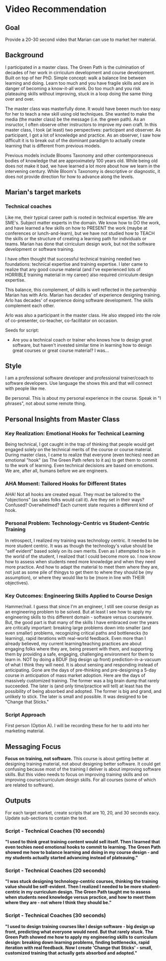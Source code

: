 # Video Recommendation

## Goal

Provide a 20-30 second video that Marian can use to market her material.

## Background

I participated in a master class.  The Green Path is the culmination of decades of her work in cirriculum development and course development.  Built on top of her PhD.  Simple concept: walk a balance line between learning and doing.  Learn too much and you have fragile skills and are in danger of becoming a know-it-all wonk.  Do too much and you risk plateauing skills without improving, stuck in a loop doing the same thing over and over.

The master class was masterfully done.  It would have beeen much too easy for her to teach a new skill using old techniques.  She wanted to make the media (the master class) be the message (i.e. the green path).  As an insructor, I often observe other instructors to improve my own craft.  In this master class, I took (at least) two perspectives: participant and observer.  As participant, I got a lot of knowledge and practice.  As an observer, I saw how difficult it is to break out of the dominant paradigm to actually create learning that is different from previous models.

Previous models include Blooms Taxonomy and other contemporaneous bodies of knowledge that are approximately 100 years old.  While being old does not make it bad, we have learned a lot more about how we learn in the intervening century.  While Bloom's Taxonomy is descriptive or diagnostic, it does not provide direction for how to advance along the levels.

## Marian's target markets

### Technical coaches

Like me, their typical career path is rooted in technical expertise.  We are SME's.  Subject matter experts in the domain.  We know how to DO the work, and have learned a few skills on how to PRESENT the work (maybe at conferences or lunch-and-learn), but we have not studied how to TEACH the skills or the structure of creating a learning path for individuals or teams.  Marian has done that cirriculum design work, but not the software development or software training.

I have often thought that successful technical training needed two foundations: technical expertise and training expertise.  I later came to realize that any good course material (and I've experienced lots of HORRIBLE training material in my career) also required cirriculum design expertise.

This balance, this complement, of skills is well reflected in the partnership Marian has with Arlo.  Marian has decades' of experience designing training. Arlo has decades' of experience doing software development.  The skills complement each other.

Arlo was also a participant in the master class.  He also stepped into the role of co-presenter, co-teacher, co-facilitator on occasion.

Seeds for script:
- Are you a technical coach or trainer who knows how to design great software, but haven't invested similar time in learning how to design great courses or great course material?  I was...

## Style

I am a professional software developer and professional trainer/coach to software developers.  Use language the shows this and that will connect with people like me.

Be personal.  This is about my personal experience in the course.  Speak in "I phrases", not about some remote thing.

## Personal Insights from Master Class

### Key Realization: Emotional Hooks for Technical Learning
Being technical, I got caught in the trap of thinking that people would get engaged solely on the technical merits of the course or course material. During master class, I came to realize that everyone (even techies) need an emotional "hook" (as The Green Path refers to it as) to get them to commit to the work of learning. Even technical decisions are based on emotions. We are, after all, humans before we are engineers.

### AHA Moment: Tailored Hooks for Different States
AHA! Not all hooks are created equal. They must be tailored to the "objections" (as sales folks would call it). Are they set in their ways? Confused? Overwhelmed? Each current state requires a different kind of hook.

### Personal Problem: Technology-Centric vs Student-Centric Training
In retrospect, I realized my training was technology centric. It needed to be more student centric. It was as though the technology's value should be "self evident" based solely on its own merits. Even as I attempted to be in the world of the student, I realized that I could become more so. I now know how to assess when students need more knowledge and when they need more practice. And how to adapt the material to meet them where they are, not just as some pile of thingys to get them to where they should be (my assumption), or where they would like to be (more in line with THEIR objectives).

### Key Outcomes: Engineering Skills Applied to Course Design
Hammer/nail. I guess that since I'm an engineer, I still see course design as an engineering problem to be solved. But at least I see how to apply my engineering skills to this different domain - software versus courseware. But, the good part is that many of the skills I have embraced over the years are critically important: breaking large problems down into smaller (and even smaller) problems, recognizing critical paths and bottlenecks (to learning), rapid iterations with real-world feedback. Even more than I already believed, my current learning/teaching practices are about engaging folks where they are, being present with them, and supporting them by providing a safe, engaging, challenging environment for them to learn in. NOT by doing a BDUF (big design up front) prediction-in-a-vacuum of what I think they will need. It is about sensing and responding instead of anticipating. Gone are the days of pre-thinking and pre-designing a 5-day course in anticipation of mass market adoption. Here are the days of massively customized training. The former was a big brain dump that rarely succeeded. The later is (and only time/practice will tell) at least has the possibility of being absorbed and adopted. The former is big and grand, and unlikely to stick. The later is small and possible. It was designed to be "Change that Sticks."

### Script Approach
First person (Option A). I will be recording these for her to add into her marketing material.

## Messaging Focus

**Focus on training, not software.** This course is about getting better at designing training material, not about designing better software. It could get confusing because most of the training I deliver is about improving software skills. But this video needs to focus on improving training skills and on improving course/curriculum design skills. For all courses (some of which are related to software).

## Outputs

For each target market, create scripts that are 10, 20, and 30 seconds eacy.  Update sub-sections to contain the text.

### Script - Technical Coaches (10 seconds)

**"I used to think great training content would sell itself. Then I learned that even techies need emotional hooks to commit to learning. The Green Path showed me how to balance learning and doing in my course design - and my students actually started advancing instead of plateauing."**

### Script - Technical Coaches (20 seconds)

**"I was stuck designing technology-centric courses, thinking the training value should be self-evident. Then I realized I needed to be more student-centric in my curriculum design. The Green Path taught me to assess when students need knowledge versus practice, and how to meet them where they are - not where I think they should be."**

### Script - Technical Coaches (30 seconds)

**"I used to design training courses like I design software - big design up front, predicting what everyone would need. But that rarely stuck. The Green Path showed me how to apply my engineering skills to curriculum design: breaking down learning problems, finding bottlenecks, rapid iteration with real feedback. Now I create 'Change that Sticks' - small, customized training that actually gets absorbed and adopted."**

